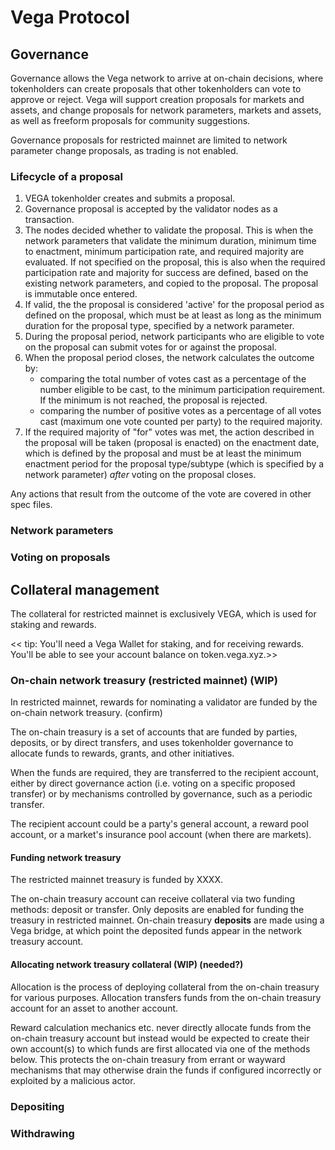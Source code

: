 # Vega Protocol 
## Governance
Governance allows the Vega network to arrive at on-chain decisions, where tokenholders can create proposals that other tokenholders can vote to approve or reject. Vega will support creation proposals for markets and assets, and change proposals for network parameters, markets and assets, as well as freeform proposals for community suggestions. 

Governance proposals for restricted mainnet are limited to network parameter change proposals, as trading is not enabled. 

### Lifecycle of a proposal 
1. VEGA tokenholder creates and submits a proposal. 
1. Governance proposal is accepted by the validator nodes as a transaction.
1. The nodes decided whether to validate the proposal. This is when the network parameters that validate the minimum duration, minimum time to enactment, minimum participation rate, and required majority are evaluated. If not specified on the proposal, this is also when the required participation rate and majority for success are defined, based on the existing network parameters, and copied to the proposal. The proposal is immutable once entered.
1. If valid, the the proposal is considered 'active' for the proposal period as defined on the proposal, which must be at least as long as the minimum duration for the proposal type, specified by a network parameter.
1. During the proposal period, network participants who are eligible to vote on the proposal can submit votes for or against the proposal.
1. When the proposal period closes, the network calculates the outcome by:
   - comparing the total number of votes cast as a percentage of the number eligible to be cast, to the minimum participation requirement. If the minimum is not reached, the proposal is rejected.
	- comparing the number of positive votes as a percentage of all votes cast (maximum one vote counted per party) to the required majority. 
1. If the required majority of "for" votes was met, the action described in the proposal will be taken (proposal is enacted) on the enactment date, which is defined by the proposal and must be at least the minimum enactment period for the proposal type/subtype (which is specified by a network parameter) _after_ voting on the proposal closes.

Any actions that result from the outcome of the vote are covered in other spec files.

### Network parameters
### Voting on proposals 
## Collateral management 
The collateral for restricted mainnet is exclusively VEGA, which is used for staking and rewards. 
 
<< tip: You'll need a Vega Wallet for staking, and for receiving rewards. You'll be able to see your account balance on token.vega.xyz.>>
 
### On-chain network treasury (restricted mainnet) (WIP)
In restricted mainnet, rewards for nominating a validator are funded by the on-chain network treasury. (confirm)

The on-chain treasury is a set of accounts that are funded by parties, deposits, or by direct transfers, and uses tokenholder governance to allocate funds to rewards, grants, and other initiatives.

When the funds are required, they are transferred to the recipient account, either by direct governance action (i.e. voting on a specific proposed transfer) or by mechanisms controlled by governance, such as a periodic transfer.

The recipient account could be a party's general account, a reward pool account, or a market's insurance pool account (when there are markets). 

#### Funding network treasury 
The restricted mainnet treasury is funded by XXXX. 

The on-chain treasury account can receive collateral via two funding methods: deposit or transfer. Only deposits are enabled for funding the treasury in restricted mainnet. On-chain treasury **deposits** are made using a Vega bridge, at which point the deposited funds appear in the network treasury account. 

#### Allocating network treasury collateral (WIP) (needed?)

Allocation is the process of deploying collateral from the on-chain treasury for various purposes. 
Allocation transfers funds from the on-chain treasury account for an asset to another account. 

Reward calculation mechanics etc. never directly allocate funds from the on-chain treasury account but instead would be expected to create their own account(s) to which funds are first allocated via one of the methods below. This protects the on-chain treasury from errant or wayward mechanisms that may otherwise drain the funds if configured incorrectly or exploited by a malicious actor.

  ### Depositing 
  ### Withdrawing